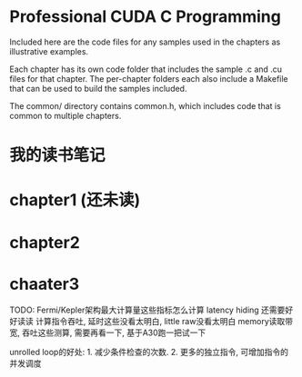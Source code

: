 Professional CUDA C Programming
===============================

Included here are the code files for any samples used in the chapters as
illustrative examples.

Each chapter has its own code folder that includes the sample .c and .cu files
for that chapter. The per-chapter folders each also include a Makefile that can
be used to build the samples included.

The common/ directory contains common.h, which includes code that is common to
multiple chapters.



# 我的读书笔记
# chapter1 (还未读)
# chapter2

# chaater3

TODO:
    Fermi/Kepler架构最大计算量这些指标怎么计算
    latency hiding 还需要好好读读
    计算指令吞吐, 延时这些没看太明白, little raw没看太明白
    memory读取带宽, 吞吐这些测算, 需要再看一下, 基于A30跑一把试一下

unrolled loop的好处: 1. 减少条件检查的次数. 2. 更多的独立指令, 可增加指令的并发调度
